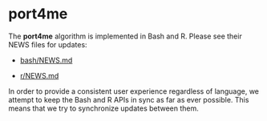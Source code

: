 # port4me

The **port4me** algorithm is implemented in Bash and R. Please see
their NEWS files for updates:

 * [bash/NEWS.md](bash/NEWS.md)
 
 * [r/NEWS.md](r/NEWS.md)

In order to provide a consistent user experience regardless of
language, we attempt to keep the Bash and R APIs in sync as far as
ever possible.  This means that we try to synchronize updates between
them.
